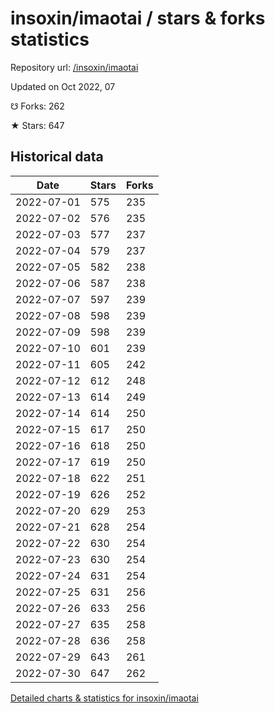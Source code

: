 # insoxin/imaotai / stars & forks statistics

Repository url: [/insoxin/imaotai](https://github.com/insoxin/imaotai)

Updated on Oct 2022, 07

☋ Forks: 262

★ Stars: 647

## Historical data
| Date | Stars | Forks |
|------|-------|-------|
| 2022-07-01 | 575 | 235 | 
| 2022-07-02 | 576 | 235 | 
| 2022-07-03 | 577 | 237 | 
| 2022-07-04 | 579 | 237 | 
| 2022-07-05 | 582 | 238 | 
| 2022-07-06 | 587 | 238 | 
| 2022-07-07 | 597 | 239 | 
| 2022-07-08 | 598 | 239 | 
| 2022-07-09 | 598 | 239 | 
| 2022-07-10 | 601 | 239 | 
| 2022-07-11 | 605 | 242 | 
| 2022-07-12 | 612 | 248 | 
| 2022-07-13 | 614 | 249 | 
| 2022-07-14 | 614 | 250 | 
| 2022-07-15 | 617 | 250 | 
| 2022-07-16 | 618 | 250 | 
| 2022-07-17 | 619 | 250 | 
| 2022-07-18 | 622 | 251 | 
| 2022-07-19 | 626 | 252 | 
| 2022-07-20 | 629 | 253 | 
| 2022-07-21 | 628 | 254 | 
| 2022-07-22 | 630 | 254 | 
| 2022-07-23 | 630 | 254 | 
| 2022-07-24 | 631 | 254 | 
| 2022-07-25 | 631 | 256 | 
| 2022-07-26 | 633 | 256 | 
| 2022-07-27 | 635 | 258 | 
| 2022-07-28 | 636 | 258 | 
| 2022-07-29 | 643 | 261 | 
| 2022-07-30 | 647 | 262 | 


[Detailed charts & statistics for insoxin/imaotai](https://reviewgithub.com/rep/insoxin/imaotai)
